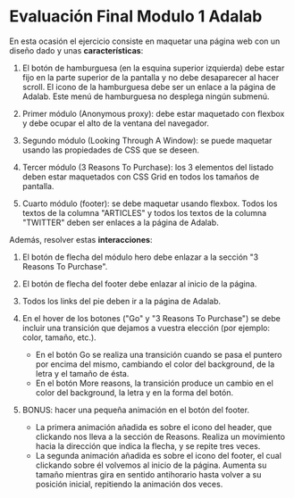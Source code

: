 # Evaluación Final Modulo 1 Adalab

En esta ocasión el ejercicio consiste en maquetar una página web con un diseño dado y unas **características**:

1. El botón de hamburguesa (en la esquina superior izquierda) debe estar fijo en la parte superior de la
   pantalla y no debe desaparecer al hacer scroll. El icono de la hamburguesa debe ser un enlace a la
   página de Adalab. Este menú de hamburguesa no desplega ningún submenú.

2. Primer módulo (Anonymous proxy): debe estar maquetado con flexbox y debe ocupar el alto de la
   ventana del navegador.

3. Segundo módulo (Looking Through A Window): se puede maquetar usando las propiedades de CSS
   que se deseen.

4. Tercer módulo (3 Reasons To Purchase): los 3 elementos del listado deben estar maquetados con
   CSS Grid en todos los tamaños de pantalla.

5. Cuarto módulo (footer): se debe maquetar usando flexbox. Todos los textos de la columna "ARTICLES"
   y todos los textos de la columna "TWITTER" deben ser enlaces a la página de Adalab.

Además, resolver estas **interacciones**:

1. El botón de flecha del módulo hero debe enlazar a la sección "3 Reasons To Purchase".

2. El botón de flecha del footer debe enlazar al inicio de la página.

3. Todos los links del pie deben ir a la página de Adalab.

4. En el hover de los botones ("Go" y "3 Reasons To Purchase") se debe incluir una transición que
   dejamos a vuestra elección (por ejemplo: color, tamaño, etc.).

   - En el botón Go se realiza una transición cuando se pasa el puntero por encima del mismo, cambiando el color del background, de la letra y el tamaño de ésta.
   - En el botón More reasons, la transición produce un cambio en el color del background, la letra y en la forma del botón.

5. BONUS: hacer una pequeña animación en el botón del footer.

   - La primera animación añadida es sobre el icono del header, que clickando nos lleva a la sección de Reasons. Realiza un movimiento hacia la dirección que indica la flecha, y se repite tres veces.
   - La segunda animación añadida es sobre el icono del footer, el cual clickando sobre él volvemos al inicio de la página. Aumenta su tamaño mientras gira en sentido antihorario hasta volver a su posición inicial, repitiendo la animación dos veces.
